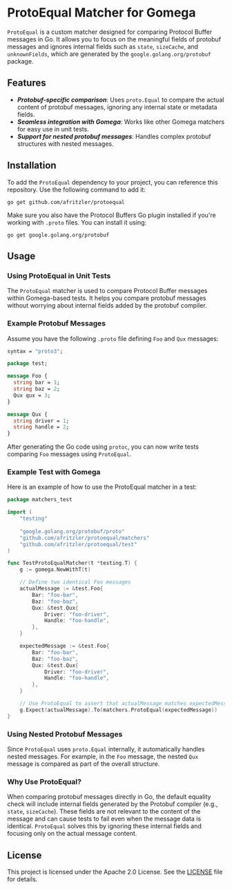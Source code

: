 # ProtoEqual Matcher for Gomega

`ProtoEqual` is a custom matcher designed for comparing Protocol Buffer messages in Go. 
It allows you to focus on the meaningful fields of protobuf messages and ignores internal fields such as 
`state`, `sizeCache`, and `unknownFields`, which are generated by the `google.golang.org/protobuf` package.

## Features

* ***Protobuf-specific comparison***: Uses `proto.Equal` to compare the actual content of protobuf messages, 
ignoring any internal state or metadata fields.
* ***Seamless integration with Gomega***: Works like other Gomega matchers for easy use in unit tests.
* ***Support for nested protobuf messages***: Handles complex protobuf structures with nested messages.

## Installation

To add the `ProtoEqual` dependency to your project, you can reference this repository. Use the following 
command to add it:

```shell
go get github.com/afritzler/protoequal
```

Make sure you also have the Protocol Buffers Go plugin installed if you're working with `.proto` files. 
You can install it using:

```shell
go get google.golang.org/protobuf
```

## Usage

### Using ProtoEqual in Unit Tests

The `ProtoEqual` matcher is used to compare Protocol Buffer messages within Gomega-based tests. It helps you 
compare protobuf messages without worrying about internal fields added by the protobuf compiler.

### Example Protobuf Messages

Assume you have the following `.proto` file defining `Foo` and `Qux` messages:

```protobuf
syntax = "proto3";

package test;

message Foo {
  string bar = 1;
  string baz = 2;
  Qux qux = 3;
}

message Qux {
  string driver = 1;
  string handle = 2;
}
```

After generating the Go code using `protoc`, you can now write tests comparing `Foo` messages using `ProtoEqual`.

### Example Test with Gomega

Here is an example of how to use the ProtoEqual matcher in a test:

```go
package matchers_test

import (
    "testing"
    
    "google.golang.org/protobuf/proto"
    "github.com/afritzler/protoequal/matchers" 
    "github.com/afritzler/protoequal/test"
)

func TestProtoEqualMatcher(t *testing.T) {
    g := gomega.NewWithT(t)

    // Define two identical Foo messages
    actualMessage := &test.Foo{
        Bar: "foo-bar",
        Baz: "foo-baz",
        Qux: &test.Qux{
            Driver: "foo-driver",
            Handle: "foo-handle",
        },
    }

    expectedMessage := &test.Foo{
        Bar: "foo-bar",
        Baz: "foo-baz",
        Qux: &test.Qux{
            Driver: "foo-driver",
            Handle: "foo-handle",
        },
    }

    // Use ProtoEqual to assert that actualMessage matches expectedMessage
    g.Expect(actualMessage).To(matchers.ProtoEqual(expectedMessage))
}
```

### Using Nested Protobuf Messages
Since `ProtoEqual` uses `proto.Equal` internally, it automatically handles nested messages. For example, 
in the `Foo` message, the nested `Qux` message is compared as part of the overall structure.

### Why Use ProtoEqual?

When comparing protobuf messages directly in Go, the default equality check will include internal fields 
generated by the Protobuf compiler (e.g., `state`, `sizeCache`). These fields are not relevant to the content
of the message and can cause tests to fail even when the message data is identical. `ProtoEqual` solves this by
ignoring these internal fields and focusing only on the actual message content.

## License

This project is licensed under the Apache 2.0 License. See the [LICENSE](LICENSE) file for details.
